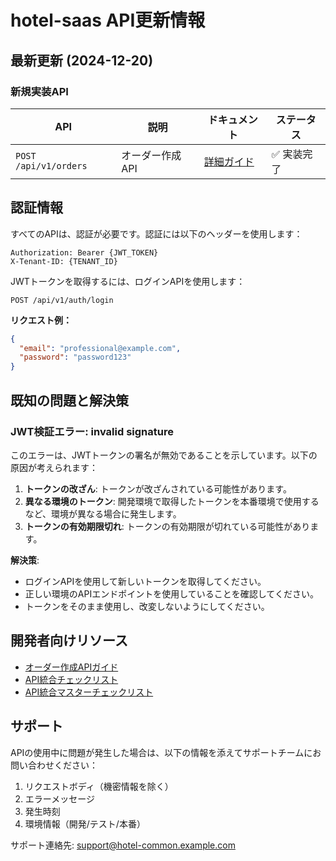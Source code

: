 # hotel-saas API更新情報

## 最新更新 (2024-12-20)

### 新規実装API

| API | 説明 | ドキュメント | ステータス |
|-----|------|------------|---------|
| `POST /api/v1/orders` | オーダー作成API | [詳細ガイド](./orders/CREATE_ORDER_API_GUIDE.md) | ✅ 実装完了 |

## 認証情報

すべてのAPIは、認証が必要です。認証には以下のヘッダーを使用します：

```
Authorization: Bearer {JWT_TOKEN}
X-Tenant-ID: {TENANT_ID}
```

JWTトークンを取得するには、ログインAPIを使用します：

```
POST /api/v1/auth/login
```

**リクエスト例：**

```json
{
  "email": "professional@example.com",
  "password": "password123"
}
```

## 既知の問題と解決策

### JWT検証エラー: invalid signature

このエラーは、JWTトークンの署名が無効であることを示しています。以下の原因が考えられます：

1. **トークンの改ざん**: トークンが改ざんされている可能性があります。
2. **異なる環境のトークン**: 開発環境で取得したトークンを本番環境で使用するなど、環境が異なる場合に発生します。
3. **トークンの有効期限切れ**: トークンの有効期限が切れている可能性があります。

**解決策**:
- ログインAPIを使用して新しいトークンを取得してください。
- 正しい環境のAPIエンドポイントを使用していることを確認してください。
- トークンをそのまま使用し、改変しないようにしてください。

## 開発者向けリソース

- [オーダー作成APIガイド](./orders/CREATE_ORDER_API_GUIDE.md)
- [API統合チェックリスト](../migration/API_INTEGRATION_CHECKLIST.md)
- [API統合マスターチェックリスト](../migration/API_INTEGRATION_MASTER_CHECKLIST.md)

## サポート

APIの使用中に問題が発生した場合は、以下の情報を添えてサポートチームにお問い合わせください：

1. リクエストボディ（機密情報を除く）
2. エラーメッセージ
3. 発生時刻
4. 環境情報（開発/テスト/本番）

サポート連絡先: support@hotel-common.example.com
